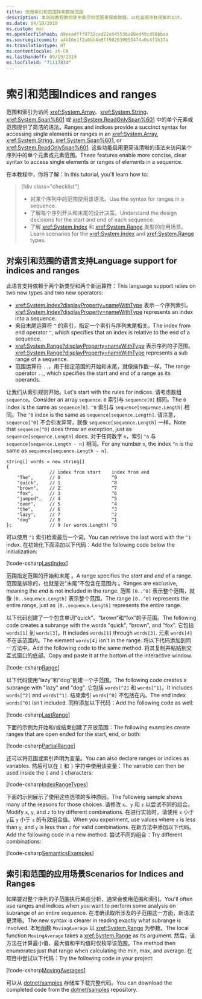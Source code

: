 ```yaml
---
title: 使用索引和范围探索数据范围
description: 本高级教程教你使用索引和范围来探索数据，以检查顺序数据集的切片。
ms.date: 04/19/2019
ms.custom: mvc
ms.openlocfilehash: d0eeadfff9732ced22e045536a88ed49cd98bbaa
ms.sourcegitcommit: a4b10e1f2a8bb4e8ff902630855474a0c4f1b37a
ms.translationtype: HT
ms.contentlocale: zh-CN
ms.lasthandoff: 09/19/2019
ms.locfileid: "71117834"
---
```

# <a name="indices-and-ranges"></a><span data-ttu-id="abd86-103">索引和范围</span><span class="sxs-lookup"><span data-stu-id="abd86-103">Indices and ranges</span></span>

<span data-ttu-id="abd86-104">范围和索引为访问 <xref:System.Array>、<xref:System.String>、<xref:System.Span%601> 或 <xref:System.ReadOnlySpan%601> 中的单个元素或范围提供了简洁的语法。</span><span class="sxs-lookup"><span data-stu-id="abd86-104">Ranges and indices provide a succinct syntax for accessing single elements or ranges in an <xref:System.Array>, <xref:System.String>, <xref:System.Span%601>, or <xref:System.ReadOnlySpan%601>.</span></span> <span data-ttu-id="abd86-105">这些功能启用更简洁清晰的语法来访问某个序列中的单个元素或元素范围。</span><span class="sxs-lookup"><span data-stu-id="abd86-105">These features enable more concise, clear syntax to access single elements or ranges of elements in a sequence.</span></span>

<span data-ttu-id="abd86-106">在本教程中，你将了解：</span><span class="sxs-lookup"><span data-stu-id="abd86-106">In this tutorial, you'll learn how to:</span></span>

> [!div class="checklist"]
>
> - <span data-ttu-id="abd86-107">对某个序列中的范围使用该语法。</span><span class="sxs-lookup"><span data-stu-id="abd86-107">Use the syntax for ranges in a sequence.</span></span>
> - <span data-ttu-id="abd86-108">了解每个序列开头和末尾的设计决策。</span><span class="sxs-lookup"><span data-stu-id="abd86-108">Understand the design decisions for the start and end of each sequence.</span></span>
> - <span data-ttu-id="abd86-109">了解 <xref:System.Index> 和 <xref:System.Range> 类型的应用场景。</span><span class="sxs-lookup"><span data-stu-id="abd86-109">Learn scenarios for the <xref:System.Index> and <xref:System.Range> types.</span></span>

## <a name="language-support-for-indices-and-ranges"></a><span data-ttu-id="abd86-110">对索引和范围的语言支持</span><span class="sxs-lookup"><span data-stu-id="abd86-110">Language support for indices and ranges</span></span>

<span data-ttu-id="abd86-111">此语言支持依赖于两个新类型和两个新运算符：</span><span class="sxs-lookup"><span data-stu-id="abd86-111">This language support relies on two new types and two new operators:</span></span>

- <span data-ttu-id="abd86-112"><xref:System.Index?displayProperty=nameWithType> 表示一个序列索引。</span><span class="sxs-lookup"><span data-stu-id="abd86-112"><xref:System.Index?displayProperty=nameWithType> represents an index into a sequence.</span></span>
- <span data-ttu-id="abd86-113">来自末尾运算符 `^` 的索引，指定一个索引与序列末尾相关。</span><span class="sxs-lookup"><span data-stu-id="abd86-113">The index from end operator `^`, which specifies that an index is relative to the end of a sequence.</span></span>
- <span data-ttu-id="abd86-114"><xref:System.Range?displayProperty=nameWithType> 表示序列的子范围。</span><span class="sxs-lookup"><span data-stu-id="abd86-114"><xref:System.Range?displayProperty=nameWithType> represents a sub range of a sequence.</span></span>
- <span data-ttu-id="abd86-115">范围运算符 `..`，用于指定范围的开始和末尾，就像操作数一样。</span><span class="sxs-lookup"><span data-stu-id="abd86-115">The range operator `..`, which specifies the start and end of a range as its operands.</span></span>

<span data-ttu-id="abd86-116">让我们从索引规则开始。</span><span class="sxs-lookup"><span data-stu-id="abd86-116">Let's start with the rules for indices.</span></span> <span data-ttu-id="abd86-117">请考虑数组 `sequence`。</span><span class="sxs-lookup"><span data-stu-id="abd86-117">Consider an array `sequence`.</span></span> <span data-ttu-id="abd86-118">`0` 索引与 `sequence[0]` 相同。</span><span class="sxs-lookup"><span data-stu-id="abd86-118">The `0` index is the same as `sequence[0]`.</span></span> <span data-ttu-id="abd86-119">`^0` 索引与 `sequence[sequence.Length]` 相同。</span><span class="sxs-lookup"><span data-stu-id="abd86-119">The `^0` index is the same as `sequence[sequence.Length]`.</span></span> <span data-ttu-id="abd86-120">请注意，`sequence[^0]` 不会引发异常，就像 `sequence[sequence.Length]` 一样。</span><span class="sxs-lookup"><span data-stu-id="abd86-120">Note that `sequence[^0]` does throw an exception, just as `sequence[sequence.Length]` does.</span></span> <span data-ttu-id="abd86-121">对于任何数字 `n`，索引 `^n` 与 `sequence[sequence.Length - n]` 相同。</span><span class="sxs-lookup"><span data-stu-id="abd86-121">For any number `n`, the index `^n` is the same as `sequence[sequence.Length - n]`.</span></span>

```csharp-interactive
string[] words = new string[]
{
                // index from start    index from end
    "The",      // 0                   ^9
    "quick",    // 1                   ^8
    "brown",    // 2                   ^7
    "fox",      // 3                   ^6
    "jumped",   // 4                   ^5
    "over",     // 5                   ^4
    "the",      // 6                   ^3
    "lazy",     // 7                   ^2
    "dog"       // 8                   ^1
};              // 9 (or words.Length) ^0
```

<span data-ttu-id="abd86-122">可以使用 `^1` 索引检索最后一个词。</span><span class="sxs-lookup"><span data-stu-id="abd86-122">You can retrieve the last word with the `^1` index.</span></span> <span data-ttu-id="abd86-123">在初始化下面添加以下代码：</span><span class="sxs-lookup"><span data-stu-id="abd86-123">Add the following code below the initialization:</span></span>

[!code-csharp[LastIndex](~/samples/csharp/tutorials/RangesIndexes/IndicesAndRanges.cs#IndicesAndRanges_LastIndex)]

<span data-ttu-id="abd86-124">范围指定范围的开始和末尾   。</span><span class="sxs-lookup"><span data-stu-id="abd86-124">A range specifies the *start* and *end* of a range.</span></span> <span data-ttu-id="abd86-125">范围是排除的，也就是说“末尾”不包含在范围内  。</span><span class="sxs-lookup"><span data-stu-id="abd86-125">Ranges are exclusive, meaning the *end* is not included in the range.</span></span> <span data-ttu-id="abd86-126">范围 `[0..^0]` 表示整个范围，就像 `[0..sequence.Length]` 表示整个范围。</span><span class="sxs-lookup"><span data-stu-id="abd86-126">The range `[0..^0]` represents the entire range, just as `[0..sequence.Length]` represents the entire range.</span></span> 

<span data-ttu-id="abd86-127">以下代码创建了一个包含单词“quick”、“brown”和“fox”的子范围。</span><span class="sxs-lookup"><span data-stu-id="abd86-127">The following code creates a subrange with the words "quick", "brown", and "fox".</span></span> <span data-ttu-id="abd86-128">它包括 `words[1]` 到 `words[3]`。</span><span class="sxs-lookup"><span data-stu-id="abd86-128">It includes `words[1]` through `words[3]`.</span></span> <span data-ttu-id="abd86-129">元素 `words[4]` 不在该范围内。</span><span class="sxs-lookup"><span data-stu-id="abd86-129">The element `words[4]` isn't in the range.</span></span> <span data-ttu-id="abd86-130">将以下代码添加到同一方法中。</span><span class="sxs-lookup"><span data-stu-id="abd86-130">Add the following code to the same method.</span></span> <span data-ttu-id="abd86-131">将其复制并粘贴到交互式窗口的底部。</span><span class="sxs-lookup"><span data-stu-id="abd86-131">Copy and paste it at the bottom of the interactive window.</span></span>

[!code-csharp[Range](~/samples/csharp/tutorials/RangesIndexes/IndicesAndRanges.cs#IndicesAndRanges_Range)]

<span data-ttu-id="abd86-132">以下代码使用“lazy”和“dog”创建一个子范围。</span><span class="sxs-lookup"><span data-stu-id="abd86-132">The following code creates a subrange with "lazy" and "dog".</span></span> <span data-ttu-id="abd86-133">它包括 `words[^2]` 和 `words[^1]`。</span><span class="sxs-lookup"><span data-stu-id="abd86-133">It includes `words[^2]` and `words[^1]`.</span></span> <span data-ttu-id="abd86-134">结束索引 `words[^0]` 不包括在内。</span><span class="sxs-lookup"><span data-stu-id="abd86-134">The end index `words[^0]` isn't included.</span></span> <span data-ttu-id="abd86-135">同样添加以下代码：</span><span class="sxs-lookup"><span data-stu-id="abd86-135">Add the following code as well:</span></span>

[!code-csharp[LastRange](~/samples/csharp/tutorials/RangesIndexes/IndicesAndRanges.cs#IndicesAndRanges_LastRange)]

<span data-ttu-id="abd86-136">下面的示例为开始和/或结束创建了开放范围：</span><span class="sxs-lookup"><span data-stu-id="abd86-136">The following examples create ranges that are open ended for the start, end, or both:</span></span>

[!code-csharp[PartialRange](~/samples/csharp/tutorials/RangesIndexes/IndicesAndRanges.cs#IndicesAndRanges_PartialRanges)]

<span data-ttu-id="abd86-137">还可以将范围或索引声明为变量。</span><span class="sxs-lookup"><span data-stu-id="abd86-137">You can also declare ranges or indices as variables.</span></span> <span data-ttu-id="abd86-138">然后可以在 `[` 和 `]` 字符中使用该变量：</span><span class="sxs-lookup"><span data-stu-id="abd86-138">The variable can then be used inside the `[` and `]` characters:</span></span>

[!code-csharp[IndexRangeTypes](~/samples/csharp/tutorials/RangesIndexes/IndicesAndRanges.cs#IndicesAndRanges_RangeIndexTypes)]

<span data-ttu-id="abd86-139">下面的示例展示了使用这些选项的多种原因。</span><span class="sxs-lookup"><span data-stu-id="abd86-139">The following sample shows many of the reasons for those choices.</span></span> <span data-ttu-id="abd86-140">请修改 `x`、`y` 和 `z` 以尝试不同的组合。</span><span class="sxs-lookup"><span data-stu-id="abd86-140">Modify `x`, `y`, and `z` to try different combinations.</span></span> <span data-ttu-id="abd86-141">在进行实验时，请使用 `x` 小于 `y`且 `y` 小于 `z` 的有效组合值。</span><span class="sxs-lookup"><span data-stu-id="abd86-141">When you experiment, use values where `x` is less than `y`, and `y` is less than `z` for valid combinations.</span></span> <span data-ttu-id="abd86-142">在新方法中添加以下代码。</span><span class="sxs-lookup"><span data-stu-id="abd86-142">Add the following code in a new method.</span></span> <span data-ttu-id="abd86-143">尝试不同的组合：</span><span class="sxs-lookup"><span data-stu-id="abd86-143">Try different combinations:</span></span>

[!code-csharp[SemanticsExamples](~/samples/csharp/tutorials/RangesIndexes/IndicesAndRanges.cs#IndicesAndRanges_Semantics)]

## <a name="scenarios-for-indices-and-ranges"></a><span data-ttu-id="abd86-144">索引和范围的应用场景</span><span class="sxs-lookup"><span data-stu-id="abd86-144">Scenarios for Indices and Ranges</span></span>

<span data-ttu-id="abd86-145">如果要对整个序列的子范围执行某些分析，通常会使用范围和索引。</span><span class="sxs-lookup"><span data-stu-id="abd86-145">You'll often use ranges and indices when you want to perform some analysis on subrange of an entire sequence.</span></span> <span data-ttu-id="abd86-146">在准确读取所涉及的子范围这一方面，新语法更清晰。</span><span class="sxs-lookup"><span data-stu-id="abd86-146">The new syntax is clearer in reading exactly what subrange is involved.</span></span> <span data-ttu-id="abd86-147">本地函数 `MovingAverage` 以 <xref:System.Range> 为参数。</span><span class="sxs-lookup"><span data-stu-id="abd86-147">The local function `MovingAverage` takes a <xref:System.Range> as its argument.</span></span> <span data-ttu-id="abd86-148">然后，该方法在计算最小值、最大值和平均值时仅枚举该范围。</span><span class="sxs-lookup"><span data-stu-id="abd86-148">The method then enumerates just that range when calculating the min, max, and average.</span></span> <span data-ttu-id="abd86-149">在项目中尝试以下代码：</span><span class="sxs-lookup"><span data-stu-id="abd86-149">Try the following code in your project:</span></span>

[!code-csharp[MovingAverages](~/samples/csharp/tutorials/RangesIndexes/IndicesAndRanges.cs#IndicesAndRanges_MovingAverage)]

<span data-ttu-id="abd86-150">可以从 [dotnet/samples](https://github.com/dotnet/samples/tree/master/csharp/tutorials/RangesIndexes) 存储库下载完整代码。</span><span class="sxs-lookup"><span data-stu-id="abd86-150">You can download the completed code from the [dotnet/samples](https://github.com/dotnet/samples/tree/master/csharp/tutorials/RangesIndexes) repository.</span></span>
